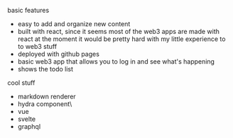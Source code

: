basic features
 - easy to add and organize new content
 - built with react, since it seems most of the web3 apps are made with react at the moment
    it would be pretty hard with my little experience to to web3 stuff
 - deployed with github pages
 - basic web3 app that allows you to log in and see what's happening
 - shows the todo list


cool stuff
 - markdown renderer
 - hydra component\
 - vue
 - svelte
 - graphql
